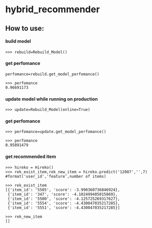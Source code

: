 # hybrid_recommender

## How to use:

#### build model
```
>>> rebuild=Rebuild_Model()
```
#### get perfomance
```
perfomance=rebuild.get_model_perfomance()

>>> perfomance
0.96691173
```

#### update model while running on production
```
>>> update=Rebuild_Model(online=True)
```
#### get perfomance
```
>>> perfomance=update.get_model_perfomance()

>>> perfomance
0.95891479
```


#### get recommended item
```
>>> hireko = Hireko()
>>> rek_exist_item,rek_new_item = hireko.predict('12087','',7) #format('user_id','feature',number of items)

>>> rek_exist_item
[{'item_id': '5505', 'score': -3.990360736846924},
 {'item_id': '347', 'score': -4.102499485015869},
 {'item_id': '5500', 'score': -4.125725269317627},
 {'item_id': '5554', 'score': -4.430047035217285},
 {'item_id': '5551', 'score': -4.430047035217285}]

>>> rek_new_item
[]
```
